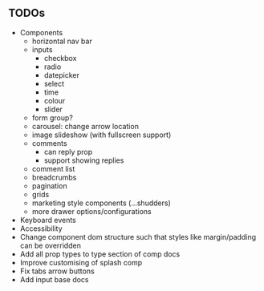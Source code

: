 ## TODOs
- Components
	- horizontal nav bar
	- inputs
		- checkbox
		- radio
		- datepicker
		- select
		- time
		- colour
		- slider
	- form group?
	- carousel: change arrow location
	- image slideshow (with fullscreen support)
	- comments
		- can reply prop
		- support showing replies
	- comment list
	- breadcrumbs
	- pagination
	- grids
	- marketing style components (...shudders)
	- more drawer options/configurations
- Keyboard events
- Accessibility
- Change component dom structure such that styles like margin/padding can be overridden
- Add all prop types to type section of comp docs
- Improve customising of splash comp
- Fix tabs arrow buttons
- Add input base docs
